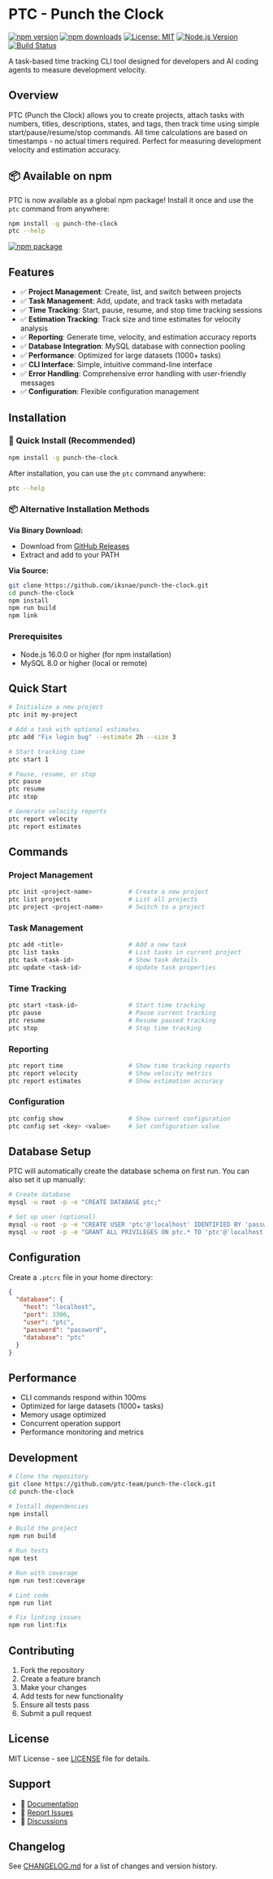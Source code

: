 # PTC - Punch the Clock

[![npm version](https://badge.fury.io/js/punch-the-clock.svg)](https://badge.fury.io/js/punch-the-clock)
[![npm downloads](https://img.shields.io/npm/dm/punch-the-clock.svg)](https://www.npmjs.com/package/punch-the-clock)
[![License: MIT](https://img.shields.io/badge/License-MIT-yellow.svg)](https://opensource.org/licenses/MIT)
[![Node.js Version](https://img.shields.io/node/v/punch-the-clock.svg)](https://nodejs.org/)
[![Build Status](https://github.com/iksnae/punch-the-clock/workflows/CI/badge.svg)](https://github.com/iksnae/punch-the-clock/actions)

A task-based time tracking CLI tool designed for developers and AI coding agents to measure development velocity.

## Overview

PTC (Punch the Clock) allows you to create projects, attach tasks with numbers, titles, descriptions, states, and tags, then track time using simple start/pause/resume/stop commands. All time calculations are based on timestamps - no actual timers required. Perfect for measuring development velocity and estimation accuracy.

## 📦 Available on npm

PTC is now available as a global npm package! Install it once and use the `ptc` command from anywhere:

```bash
npm install -g punch-the-clock
ptc --help
```

[![npm package](https://img.shields.io/badge/npm-punch--the--clock-blue.svg)](https://www.npmjs.com/package/punch-the-clock)

## Features

- ✅ **Project Management**: Create, list, and switch between projects
- ✅ **Task Management**: Add, update, and track tasks with metadata
- ✅ **Time Tracking**: Start, pause, resume, and stop time tracking sessions
- ✅ **Estimation Tracking**: Track size and time estimates for velocity analysis
- ✅ **Reporting**: Generate time, velocity, and estimation accuracy reports
- ✅ **Database Integration**: MySQL database with connection pooling
- ✅ **Performance**: Optimized for large datasets (1000+ tasks)
- ✅ **CLI Interface**: Simple, intuitive command-line interface
- ✅ **Error Handling**: Comprehensive error handling with user-friendly messages
- ✅ **Configuration**: Flexible configuration management

## Installation

### 🚀 Quick Install (Recommended)

```bash
npm install -g punch-the-clock
```

After installation, you can use the `ptc` command anywhere:

```bash
ptc --help
```

### 📦 Alternative Installation Methods

**Via Binary Download:**
- Download from [GitHub Releases](https://github.com/iksnae/punch-the-clock/releases)
- Extract and add to your PATH

**Via Source:**
```bash
git clone https://github.com/iksnae/punch-the-clock.git
cd punch-the-clock
npm install
npm run build
npm link
```

### Prerequisites

- Node.js 16.0.0 or higher (for npm installation)
- MySQL 8.0 or higher (local or remote)

## Quick Start

```bash
# Initialize a new project
ptc init my-project

# Add a task with optional estimates
ptc add "Fix login bug" --estimate 2h --size 3

# Start tracking time
ptc start 1

# Pause, resume, or stop
ptc pause
ptc resume
ptc stop

# Generate velocity reports
ptc report velocity
ptc report estimates
```

## Commands

### Project Management
```bash
ptc init <project-name>          # Create a new project
ptc list projects                # List all projects
ptc project <project-name>       # Switch to a project
```

### Task Management
```bash
ptc add <title>                  # Add a new task
ptc list tasks                   # List tasks in current project
ptc task <task-id>               # Show task details
ptc update <task-id>             # Update task properties
```

### Time Tracking
```bash
ptc start <task-id>              # Start time tracking
ptc pause                        # Pause current tracking
ptc resume                       # Resume paused tracking
ptc stop                         # Stop time tracking
```

### Reporting
```bash
ptc report time                  # Show time tracking reports
ptc report velocity              # Show velocity metrics
ptc report estimates             # Show estimation accuracy
```

### Configuration
```bash
ptc config show                  # Show current configuration
ptc config set <key> <value>     # Set configuration value
```

## Database Setup

PTC will automatically create the database schema on first run. You can also set it up manually:

```bash
# Create database
mysql -u root -p -e "CREATE DATABASE ptc;"

# Set up user (optional)
mysql -u root -p -e "CREATE USER 'ptc'@'localhost' IDENTIFIED BY 'password';"
mysql -u root -p -e "GRANT ALL PRIVILEGES ON ptc.* TO 'ptc'@'localhost';"
```

## Configuration

Create a `.ptcrc` file in your home directory:

```json
{
  "database": {
    "host": "localhost",
    "port": 3306,
    "user": "ptc",
    "password": "password",
    "database": "ptc"
  }
}
```

## Performance

- CLI commands respond within 100ms
- Optimized for large datasets (1000+ tasks)
- Memory usage optimized
- Concurrent operation support
- Performance monitoring and metrics

## Development

```bash
# Clone the repository
git clone https://github.com/ptc-team/punch-the-clock.git
cd punch-the-clock

# Install dependencies
npm install

# Build the project
npm run build

# Run tests
npm test

# Run with coverage
npm run test:coverage

# Lint code
npm run lint

# Fix linting issues
npm run lint:fix
```

## Contributing

1. Fork the repository
2. Create a feature branch
3. Make your changes
4. Add tests for new functionality
5. Ensure all tests pass
6. Submit a pull request

## License

MIT License - see [LICENSE](LICENSE) file for details.

## Support

- 📖 [Documentation](https://github.com/iksnae/punch-the-clock#readme)
- 🐛 [Report Issues](https://github.com/iksnae/punch-the-clock/issues)
- 💬 [Discussions](https://github.com/iksnae/punch-the-clock/discussions)

## Changelog

See [CHANGELOG.md](CHANGELOG.md) for a list of changes and version history.
